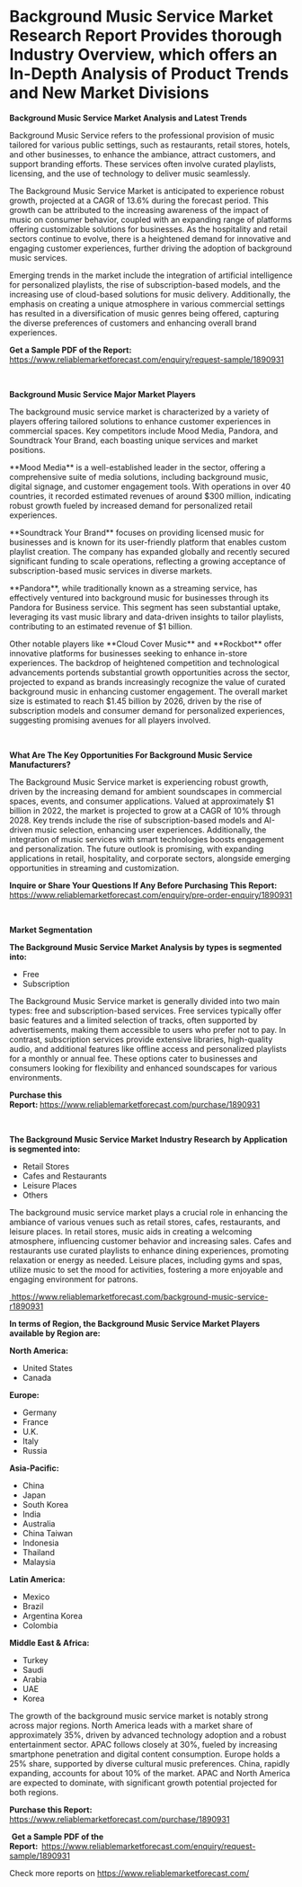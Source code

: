<p><h1>Background Music Service Market Research Report Provides thorough Industry Overview, which offers an In-Depth Analysis of Product Trends and New Market Divisions</h1></p><p><strong>Background Music Service Market Analysis and Latest Trends</strong></p>
<p><p>Background Music Service refers to the professional provision of music tailored for various public settings, such as restaurants, retail stores, hotels, and other businesses, to enhance the ambiance, attract customers, and support branding efforts. These services often involve curated playlists, licensing, and the use of technology to deliver music seamlessly.</p><p>The Background Music Service Market is anticipated to experience robust growth, projected at a CAGR of 13.6% during the forecast period. This growth can be attributed to the increasing awareness of the impact of music on consumer behavior, coupled with an expanding range of platforms offering customizable solutions for businesses. As the hospitality and retail sectors continue to evolve, there is a heightened demand for innovative and engaging customer experiences, further driving the adoption of background music services.</p><p>Emerging trends in the market include the integration of artificial intelligence for personalized playlists, the rise of subscription-based models, and the increasing use of cloud-based solutions for music delivery. Additionally, the emphasis on creating a unique atmosphere in various commercial settings has resulted in a diversification of music genres being offered, capturing the diverse preferences of customers and enhancing overall brand experiences.</p></p>
<p><strong>Get a Sample PDF of the Report:&nbsp;</strong> <a href="https://www.reliablemarketforecast.com/enquiry/request-sample/1890931?utm_campaign=2755&utm_medium=2&utm_source=Github&utm_content=ia&utm_term=11032025&utm_id=background-music-service">https://www.reliablemarketforecast.com/enquiry/request-sample/1890931</a></p>
<p>&nbsp;</p>
<p><strong>Background Music Service Major Market Players</strong></p>
<p><p>The background music service market is characterized by a variety of players offering tailored solutions to enhance customer experiences in commercial spaces. Key competitors include Mood Media, Pandora, and Soundtrack Your Brand, each boasting unique services and market positions.</p><p>**Mood Media** is a well-established leader in the sector, offering a comprehensive suite of media solutions, including background music, digital signage, and customer engagement tools. With operations in over 40 countries, it recorded estimated revenues of around $300 million, indicating robust growth fueled by increased demand for personalized retail experiences.</p><p>**Soundtrack Your Brand** focuses on providing licensed music for businesses and is known for its user-friendly platform that enables custom playlist creation. The company has expanded globally and recently secured significant funding to scale operations, reflecting a growing acceptance of subscription-based music services in diverse markets.</p><p>**Pandora**, while traditionally known as a streaming service, has effectively ventured into background music for businesses through its Pandora for Business service. This segment has seen substantial uptake, leveraging its vast music library and data-driven insights to tailor playlists, contributing to an estimated revenue of $1 billion.</p><p>Other notable players like **Cloud Cover Music** and **Rockbot** offer innovative platforms for businesses seeking to enhance in-store experiences. The backdrop of heightened competition and technological advancements portends substantial growth opportunities across the sector, projected to expand as brands increasingly recognize the value of curated background music in enhancing customer engagement. The overall market size is estimated to reach $1.45 billion by 2026, driven by the rise of subscription models and consumer demand for personalized experiences, suggesting promising avenues for all players involved.</p></p>
<p>&nbsp;</p>
<p><strong>What Are The Key Opportunities For Background Music Service Manufacturers?</strong></p>
<p><p>The Background Music Service market is experiencing robust growth, driven by the increasing demand for ambient soundscapes in commercial spaces, events, and consumer applications. Valued at approximately $1 billion in 2022, the market is projected to grow at a CAGR of 10% through 2028. Key trends include the rise of subscription-based models and AI-driven music selection, enhancing user experiences. Additionally, the integration of music services with smart technologies boosts engagement and personalization. The future outlook is promising, with expanding applications in retail, hospitality, and corporate sectors, alongside emerging opportunities in streaming and customization.</p></p>
<p><strong>Inquire or Share Your Questions If Any Before Purchasing This Report:</strong> <a href="https://www.reliablemarketforecast.com/enquiry/pre-order-enquiry/1890931?utm_campaign=2755&utm_medium=2&utm_source=Github&utm_content=ia&utm_term=11032025&utm_id=background-music-service">https://www.reliablemarketforecast.com/enquiry/pre-order-enquiry/1890931</a></p>
<p>&nbsp;</p>
<p><strong>Market Segmentation</strong></p>
<p><strong>The Background Music Service Market Analysis by types is segmented into:</strong></p>
<p><ul><li>Free</li><li>Subscription</li></ul></p>
<p><p>The Background Music Service market is generally divided into two main types: free and subscription-based services. Free services typically offer basic features and a limited selection of tracks, often supported by advertisements, making them accessible to users who prefer not to pay. In contrast, subscription services provide extensive libraries, high-quality audio, and additional features like offline access and personalized playlists for a monthly or annual fee. These options cater to businesses and consumers looking for flexibility and enhanced soundscapes for various environments.</p></p>
<p><strong>Purchase this Report:&nbsp;</strong><a href="https://www.reliablemarketforecast.com/purchase/1890931?utm_campaign=2755&utm_medium=2&utm_source=Github&utm_content=ia&utm_term=11032025&utm_id=background-music-service">https://www.reliablemarketforecast.com/purchase/1890931</a></p>
<p>&nbsp;</p>
<p><strong>The Background Music Service Market Industry Research by Application is segmented into:</strong></p>
<p><ul><li>Retail Stores</li><li>Cafes and Restaurants</li><li>Leisure Places</li><li>Others</li></ul></p>
<p><p>The background music service market plays a crucial role in enhancing the ambiance of various venues such as retail stores, cafes, restaurants, and leisure places. In retail stores, music aids in creating a welcoming atmosphere, influencing customer behavior and increasing sales. Cafes and restaurants use curated playlists to enhance dining experiences, promoting relaxation or energy as needed. Leisure places, including gyms and spas, utilize music to set the mood for activities, fostering a more enjoyable and engaging environment for patrons.</p></p>
<p><a href="https://www.reliablemarketforecast.com/background-music-service-r1890931?utm_campaign=2755&utm_medium=2&utm_source=Github&utm_content=ia&utm_term=11032025&utm_id=background-music-service">&nbsp;https://www.reliablemarketforecast.com/background-music-service-r1890931</a></p>
<p><strong>In terms of Region, the Background Music Service Market Players available by Region are:</strong></p>
<p>
    <p> <strong> North America: </strong>
        <ul>
            <li>United States</li>
            <li>Canada</li>
        </ul>
        </p> 
    <p> <strong> Europe: </strong>
        <ul>
            <li>Germany</li>
            <li>France</li>
            <li>U.K.</li>
            <li>Italy</li>
            <li>Russia</li>
        </ul>
        </p> 
    <p> <strong> Asia-Pacific: </strong>
        <ul>
            <li>China</li>
            <li>Japan</li>
            <li>South Korea</li>
            <li>India</li>
            <li>Australia</li>
            <li>China Taiwan</li>
            <li>Indonesia</li>
            <li>Thailand</li>
            <li>Malaysia</li>
        </ul>
        </p> 
    <p> <strong> Latin America: </strong>
        <ul>
            <li>Mexico</li>
            <li>Brazil</li>
            <li>Argentina Korea</li>
            <li>Colombia</li>
        </ul>
        </p> 
    <p> <strong> Middle East & Africa: </strong>
        <ul>
            <li>Turkey</li>
            <li>Saudi</li>
            <li>Arabia</li>
            <li>UAE</li>
            <li>Korea</li>
        </ul>
    </p>
    </p>
<p><p>The growth of the background music service market is notably strong across major regions. North America leads with a market share of approximately 35%, driven by advanced technology adoption and a robust entertainment sector. APAC follows closely at 30%, fueled by increasing smartphone penetration and digital content consumption. Europe holds a 25% share, supported by diverse cultural music preferences. China, rapidly expanding, accounts for about 10% of the market. APAC and North America are expected to dominate, with significant growth potential projected for both regions.</p></p>
<p><strong>Purchase this Report: </strong><a href="https://www.reliablemarketforecast.com/purchase/1890931?utm_campaign=2755&utm_medium=2&utm_source=Github&utm_content=ia&utm_term=11032025&utm_id=background-music-service">https://www.reliablemarketforecast.com/purchase/1890931</a></p>
<p>&nbsp;<strong>Get a Sample PDF of the Report:&nbsp;&nbsp;</strong><a href="https://www.reliablemarketforecast.com/enquiry/request-sample/1890931?utm_campaign=2755&utm_medium=2&utm_source=Github&utm_content=ia&utm_term=11032025&utm_id=background-music-service">https://www.reliablemarketforecast.com/enquiry/request-sample/1890931</a></p>
<p><strong></strong></p>
<p>Check more reports on <a href="https://www.reliablemarketforecast.com/?utm_campaign=2755&utm_medium=2&utm_source=Github&utm_content=ia&utm_term=11032025&utm_id=background-music-service">https://www.reliablemarketforecast.com/</a></p>